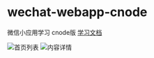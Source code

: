 # wechat-webapp-cnode
微信小应用学习 cnode版
[学习文档](./study.md)

![首页列表](http://7xqxfk.com1.z0.glb.clouddn.com//xiaoyingyong/cnode/1.png)
![内容详情](http://7xqxfk.com1.z0.glb.clouddn.com//xiaoyingyong/cnode/2.png)


